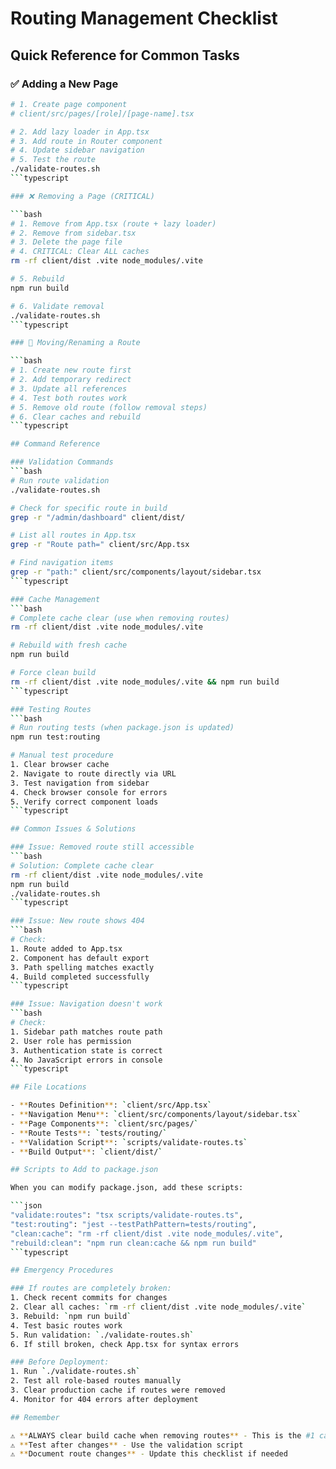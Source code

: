 # Routing Management Checklist

## Quick Reference for Common Tasks

### ✅ Adding a New Page

````bash
# 1. Create page component
# client/src/pages/[role]/[page-name].tsx

# 2. Add lazy loader in App.tsx
# 3. Add route in Router component
# 4. Update sidebar navigation
# 5. Test the route
./validate-routes.sh
```typescript

### ❌ Removing a Page (CRITICAL)

```bash
# 1. Remove from App.tsx (route + lazy loader)
# 2. Remove from sidebar.tsx
# 3. Delete the page file
# 4. CRITICAL: Clear ALL caches
rm -rf client/dist .vite node_modules/.vite

# 5. Rebuild
npm run build

# 6. Validate removal
./validate-routes.sh
```typescript

### 🔄 Moving/Renaming a Route

```bash
# 1. Create new route first
# 2. Add temporary redirect
# 3. Update all references
# 4. Test both routes work
# 5. Remove old route (follow removal steps)
# 6. Clear caches and rebuild
```typescript

## Command Reference

### Validation Commands
```bash
# Run route validation
./validate-routes.sh

# Check for specific route in build
grep -r "/admin/dashboard" client/dist/

# List all routes in App.tsx
grep -r "Route path=" client/src/App.tsx

# Find navigation items
grep -r "path:" client/src/components/layout/sidebar.tsx
```typescript

### Cache Management
```bash
# Complete cache clear (use when removing routes)
rm -rf client/dist .vite node_modules/.vite

# Rebuild with fresh cache
npm run build

# Force clean build
rm -rf client/dist .vite node_modules/.vite && npm run build
```typescript

### Testing Routes
```bash
# Run routing tests (when package.json is updated)
npm run test:routing

# Manual test procedure
1. Clear browser cache
2. Navigate to route directly via URL
3. Test navigation from sidebar
4. Check browser console for errors
5. Verify correct component loads
```typescript

## Common Issues & Solutions

### Issue: Removed route still accessible
```bash
# Solution: Complete cache clear
rm -rf client/dist .vite node_modules/.vite
npm run build
./validate-routes.sh
```typescript

### Issue: New route shows 404
```bash
# Check:
1. Route added to App.tsx
2. Component has default export
3. Path spelling matches exactly
4. Build completed successfully
```typescript

### Issue: Navigation doesn't work
```bash
# Check:
1. Sidebar path matches route path
2. User role has permission
3. Authentication state is correct
4. No JavaScript errors in console
```typescript

## File Locations

- **Routes Definition**: `client/src/App.tsx`
- **Navigation Menu**: `client/src/components/layout/sidebar.tsx`
- **Page Components**: `client/src/pages/`
- **Route Tests**: `tests/routing/`
- **Validation Script**: `scripts/validate-routes.ts`
- **Build Output**: `client/dist/`

## Scripts to Add to package.json

When you can modify package.json, add these scripts:

```json
"validate:routes": "tsx scripts/validate-routes.ts",
"test:routing": "jest --testPathPattern=tests/routing",
"clean:cache": "rm -rf client/dist .vite node_modules/.vite",
"rebuild:clean": "npm run clean:cache && npm run build"
```typescript

## Emergency Procedures

### If routes are completely broken:
1. Check recent commits for changes
2. Clear all caches: `rm -rf client/dist .vite node_modules/.vite`
3. Rebuild: `npm run build`
4. Test basic routes work
5. Run validation: `./validate-routes.sh`
6. If still broken, check App.tsx for syntax errors

### Before Deployment:
1. Run `./validate-routes.sh`
2. Test all role-based routes manually
3. Clear production cache if routes were removed
4. Monitor for 404 errors after deployment

## Remember

⚠️ **ALWAYS clear build cache when removing routes** - This is the #1 cause of routing issues
⚠️ **Test after changes** - Use the validation script
⚠️ **Document route changes** - Update this checklist if needed

````
